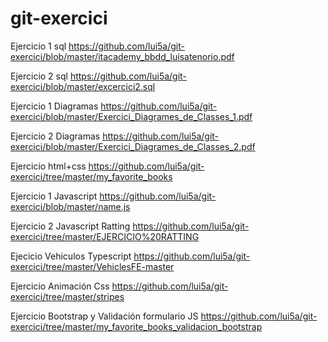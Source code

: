 # git-exercici

Ejercicio 1 sql
https://github.com/lui5a/git-exercici/blob/master/itacademy_bbdd_luisatenorio.pdf

Ejercicio 2 sql
https://github.com/lui5a/git-exercici/blob/master/excercici2.sql


Ejercicio 1 Diagramas 
https://github.com/lui5a/git-exercici/blob/master/Exercici_Diagrames_de_Classes_1.pdf


Ejercicio 2 Diagramas
https://github.com/lui5a/git-exercici/blob/master/Exercici_Diagrames_de_Classes_2.pdf


Ejercicio html+css
https://github.com/lui5a/git-exercici/tree/master/my_favorite_books


Ejercicio 1 Javascript
https://github.com/lui5a/git-exercici/blob/master/name.js

Ejercicio 2 Javascript Ratting
https://github.com/lui5a/git-exercici/tree/master/EJERCICIO%20RATTING

Ejecicio Vehiculos Typescript
https://github.com/lui5a/git-exercici/tree/master/VehiclesFE-master

Ejercicio Animación Css
https://github.com/lui5a/git-exercici/tree/master/stripes

Ejercicio Bootstrap y Validación formulario JS
https://github.com/lui5a/git-exercici/tree/master/my_favorite_books_validacion_bootstrap
